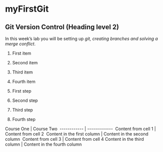 # myFirstGit
## Git Version Control (Heading level 2)

In this week’s lab you will be setting up _git, creating branches and solving a merge conflict_.

1. First item
2. Second item
3. Third item
4. Fourth item

1. First step
2. Second step
3. Third step
4. Fourth step

Course One | Course Two 
------------ | ------------- 
Content from cell 1 | Content from cell 2 
Content in the first column | Content in the second column 
Content from cell 3 | Content from cell 4
Content in the third column | Content in the fourth column 
